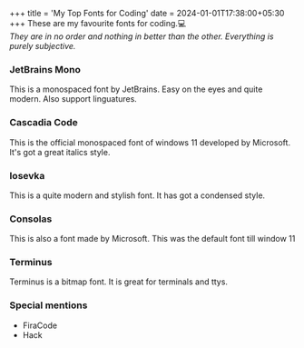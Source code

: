 +++
title = 'My Top Fonts for Coding'
date = 2024-01-01T17:38:00+05:30
+++
These are my favourite fonts for coding.:computer:   
*They are in no order and nothing in better than the other. Everything is purely subjective.*

### JetBrains Mono
This is a monospaced font by JetBrains.
Easy on the eyes and quite modern.
Also support linguatures.
&nbsp;

### Cascadia Code
This is the official monospaced font of windows 11 developed by 
Microsoft.
It's got a great italics style.
   
### Iosevka
This is a quite modern and stylish font.
It has got a condensed style.
   
### Consolas
This is also a font made by Microsoft.
This was the default font till window 11
   
### Terminus
Terminus is a bitmap font. It is great for terminals and ttys.
   
       
### Special mentions
   
- FiraCode
- Hack



